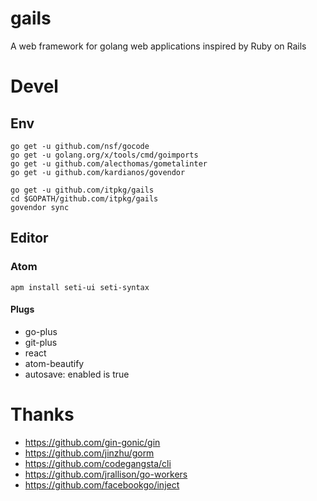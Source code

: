 # gails

A web framework for golang web applications inspired by Ruby on Rails

# Devel

## Env

```
go get -u github.com/nsf/gocode
go get -u golang.org/x/tools/cmd/goimports
go get -u github.com/alecthomas/gometalinter
go get -u github.com/kardianos/govendor

go get -u github.com/itpkg/gails
cd $GOPATH/github.com/itpkg/gails
govendor sync
```

## Editor

### Atom

```
apm install seti-ui seti-syntax
```

#### Plugs

- go-plus
- git-plus
- react
- atom-beautify
- autosave: enabled is true

# Thanks

- <https://github.com/gin-gonic/gin>
- <https://github.com/jinzhu/gorm>
- <https://github.com/codegangsta/cli>
- <https://github.com/jrallison/go-workers>
- <https://github.com/facebookgo/inject>

